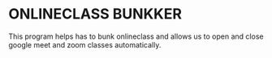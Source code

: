 # ONLINECLASS BUNKKER
This program helps has to bunk onlineclass and allows us to open and close google meet and zoom classes automatically.